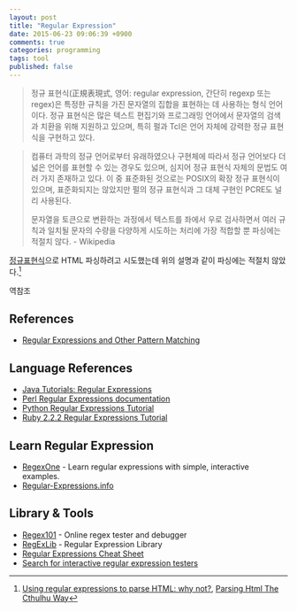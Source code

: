 ```yaml
---
layout: post
title: "Regular Expression"
date: 2015-06-23 09:06:39 +0900
comments: true
categories: programming
tags: tool
published: false
---
```

>정규 표현식(正規表現式, 영어: regular expression, 간단히 regexp 또는 regex)은 특정한 규칙을 가진 문자열의 집합을 표현하는 데 사용하는 형식 언어이다. 정규 표현식은 많은 텍스트 편집기와 프로그래밍 언어에서 문자열의 검색과 치환을 위해 지원하고 있으며, 특히 펄과 Tcl은 언어 자체에 강력한 정규 표현식을 구현하고 있다.
<!-- more -->
>
>컴퓨터 과학의 정규 언어로부터 유래하였으나 구현체에 따라서 정규 언어보다 더 넓은 언어를 표현할 수 있는 경우도 있으며, 심지어 정규 표현식 자체의 문법도 여러 가지 존재하고 있다. 이 중 표준화된 것으로는 POSIX의 확장 정규 표현식이 있으며, 표준화되지는 않았지만 펄의 정규 표현식과 그 대체 구현인 PCRE도 널리 사용된다.
>
>문자열을 토큰으로 변환하는 과정에서 텍스트를 좌에서 우로 검사하면서 여러 규칙과 일치될 문자의 수량을 다양하게 시도하는 처리에 가장 적합할 뿐 파싱에는 적절치 않다. - Wikipedia

[정규표현식]으로 HTML 파싱하려고 시도했는데 위의 설명과 같이 파싱에는 적절치 않았다.[^1]

역참조

## References
  * [Regular Expressions and Other Pattern Matching](http://billposer.org/Linguistics/Computation/Resources.html#patterns)

## Language References
  * [Java Tutorials: Regular Expressions](http://docs.oracle.com/javase/tutorial/essential/regex/index.html)
  * [Perl Regular Expressions documentation](http://perldoc.perl.org/perlre.html)
  * [Python Regular Expressions Tutorial](https://pythonspot.com/regular-expressions/)
  * [Ruby 2.2.2 Regular Expressions Tutorial](http://ruby-doc.org/core-2.2.2/doc/regexp_rdoc.html)

## Learn Regular Expression
  * [RegexOne](http://regexone.com/) - Learn regular expressions with simple, interactive examples.
  * [Regular-Expressions.info](http://www.regular-expressions.info/)

## Library & Tools
  * [Regex101](https://regex101.com/) - Online regex tester and debugger
  * [RegExLib](http://www.regexlib.com/) - Regular Expression Library
  * [Regular Expressions Cheat Sheet](http://www.cheatography.com/davechild/cheat-sheets/regular-expressions/)
  * [Search for interactive regular expression testers](https://www.google.co.kr/search?q=online+regex+tester&gws_rd=cr&ei=2bGIVZqVMYOf8QWIw4LQAQ)

[^1]: [Using regular expressions to parse HTML: why not?](http://stackoverflow.com/a/590789), [Parsing Html The Cthulhu Way](http://blog.codinghorror.com/parsing-html-the-cthulhu-way/)

[정규표현식]: https://en.wikipedia.org/wiki/Regular_expression

